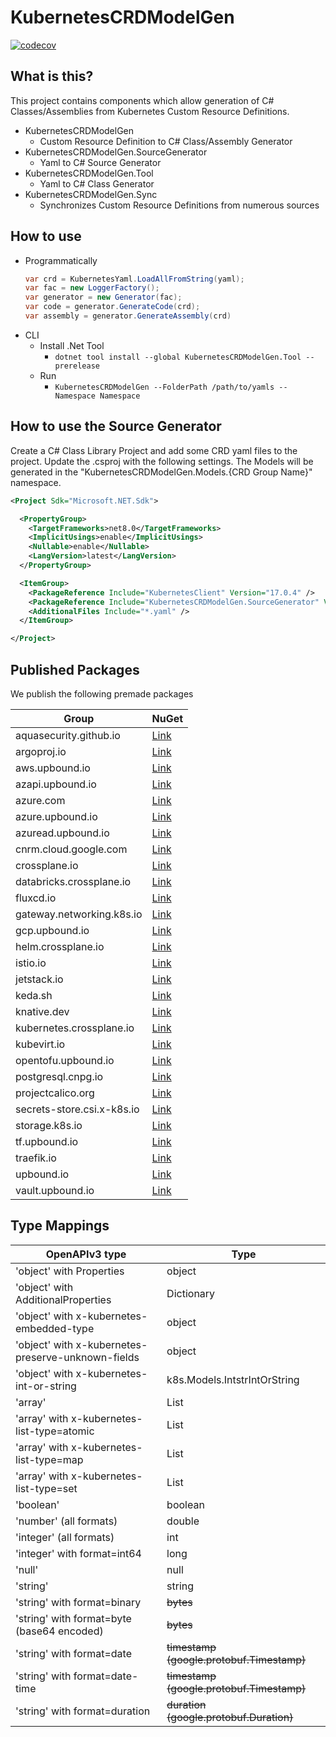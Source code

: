 # KubernetesCRDModelGen

[![codecov](https://codecov.io/gh/IvanJosipovic/KubernetesCRDModelGen/branch/alpha/graph/badge.svg?token=Xxq5yw1TtO)](https://codecov.io/gh/IvanJosipovic/KubernetesCRDModelGen)

## What is this?

This project contains components which allow generation of C# Classes/Assemblies from Kubernetes Custom Resource Definitions.

- KubernetesCRDModelGen
  - Custom Resource Definition to C# Class/Assembly Generator
- KubernetesCRDModelGen.SourceGenerator
  - Yaml to C# Source Generator
- KubernetesCRDModelGen.Tool
  - Yaml to C# Class Generator
- KubernetesCRDModelGen.Sync
  - Synchronizes Custom Resource Definitions from numerous sources

## How to use

- Programmatically
  ```csharp
  var crd = KubernetesYaml.LoadAllFromString(yaml);
  var fac = new LoggerFactory();
  var generator = new Generator(fac);
  var code = generator.GenerateCode(crd);
  var assembly = generator.GenerateAssembly(crd)
  ```
- CLI
  - Install .Net Tool
    - `dotnet tool install --global KubernetesCRDModelGen.Tool --prerelease`
  - Run
    - `KubernetesCRDModelGen --FolderPath /path/to/yamls --Namespace Namespace`

## How to use the Source Generator
Create a C# Class Library Project and add some CRD yaml files to the project.
Update the .csproj with the following settings. The Models will be generated in the "KubernetesCRDModelGen.Models.{CRD Group Name}" namespace.

```xml
<Project Sdk="Microsoft.NET.Sdk">

  <PropertyGroup>
    <TargetFrameworks>net8.0</TargetFrameworks>
    <ImplicitUsings>enable</ImplicitUsings>
    <Nullable>enable</Nullable>
    <LangVersion>latest</LangVersion>
  </PropertyGroup>

  <ItemGroup>
    <PackageReference Include="KubernetesClient" Version="17.0.4" />
    <PackageReference Include="KubernetesCRDModelGen.SourceGenerator" Version="1.0.0-0" OutputItemType="Analyzer" ReferenceOutputAssembly="false" PrivateAssets="all" />
    <AdditionalFiles Include="*.yaml" />
  </ItemGroup>

</Project>
```

## Published Packages

We publish the following premade packages

| Group | NuGet |
|---|---|
| aquasecurity.github.io | [Link](https://www.nuget.org/packages/KubernetesCRDModelGen.Models.aquasecurity.github.io/) |
| argoproj.io | [Link](https://www.nuget.org/packages/KubernetesCRDModelGen.Models.argoproj.io/) |
| aws.upbound.io | [Link](https://www.nuget.org/packages/KubernetesCRDModelGen.Models.aws.upbound.io/) |
| azapi.upbound.io | [Link](https://www.nuget.org/packages/KubernetesCRDModelGen.Models.azapi.upbound.io/) |
| azure.com | [Link](https://www.nuget.org/packages/KubernetesCRDModelGen.Models.azure.com/)  |
| azure.upbound.io | [Link](https://www.nuget.org/packages/KubernetesCRDModelGen.Models.azure.upbound.io/) |
| azuread.upbound.io | [Link](https://www.nuget.org/packages/KubernetesCRDModelGen.Models.azuread.upbound.io/) |
| cnrm.cloud.google.com | [Link](https://www.nuget.org/packages/KubernetesCRDModelGen.Models.cnrm.cloud.google.com/) |
| crossplane.io | [Link](https://www.nuget.org/packages/KubernetesCRDModelGen.Models.crossplane.io/) |
| databricks.crossplane.io | [Link](https://www.nuget.org/packages/KubernetesCRDModelGen.Models.databricks.crossplane.io/) |
| fluxcd.io | [Link](https://www.nuget.org/packages/KubernetesCRDModelGen.Models.fluxcd.io/) |
| gateway.networking.k8s.io | [Link](https://www.nuget.org/packages/KubernetesCRDModelGen.Models.gateway.networking.k8s.io/) |
| gcp.upbound.io | [Link](https://www.nuget.org/packages/KubernetesCRDModelGen.Models.gcp.upbound.io/) |
| helm.crossplane.io | [Link](https://www.nuget.org/packages/KubernetesCRDModelGen.Models.helm.crossplane.io/) |
| istio.io | [Link](https://www.nuget.org/packages/KubernetesCRDModelGen.Models.istio.io/) |
| jetstack.io | [Link](https://www.nuget.org/packages/KubernetesCRDModelGen.Models.jetstack.io/) |
| keda.sh | [Link](https://www.nuget.org/packages/KubernetesCRDModelGen.Models.keda.sh/) |
| knative.dev | [Link](https://www.nuget.org/packages/KubernetesCRDModelGen.Models.knative.dev/) |
| kubernetes.crossplane.io | [Link](https://www.nuget.org/packages/KubernetesCRDModelGen.Models.kubernetes.crossplane.io/) |
| kubevirt.io | [Link](https://www.nuget.org/packages/KubernetesCRDModelGen.Models.kubevirt.io/) |
| opentofu.upbound.io | [Link](https://www.nuget.org/packages/KubernetesCRDModelGen.Models.opentofu.upbound.io/) |
| postgresql.cnpg.io | [Link](https://www.nuget.org/packages/KubernetesCRDModelGen.Models.postgresql.cnpg.io/) |
| projectcalico.org | [Link](https://www.nuget.org/packages/KubernetesCRDModelGen.Models.projectcalico.org/) |
| secrets-store.csi.x-k8s.io | [Link](https://www.nuget.org/packages/KubernetesCRDModelGen.Models.secrets-store.csi.x-k8s.io) |
| storage.k8s.io | [Link](https://www.nuget.org/packages/KubernetesCRDModelGen.Models.storage.k8s.io) |
| tf.upbound.io | [Link](https://www.nuget.org/packages/KubernetesCRDModelGen.Models.tf.upbound.io/) |
| traefik.io | [Link](https://www.nuget.org/packages/KubernetesCRDModelGen.Models.traefik.io/) |
| upbound.io | [Link](https://www.nuget.org/packages/KubernetesCRDModelGen.Models.upbound.io/) |
| vault.upbound.io | [Link](https://www.nuget.org/packages/KubernetesCRDModelGen.Models.vault.upbound.io/) |

## Type Mappings

| OpenAPIv3 type | Type |
|---|---|
| 'object' with Properties | object |
| 'object' with AdditionalProperties | Dictionary |
| 'object' with x-kubernetes-embedded-type | object |
| 'object' with x-kubernetes-preserve-unknown-fields | object |
| 'object' with x-kubernetes-int-or-string | k8s.Models.IntstrIntOrString |
| 'array' | List |
| 'array' with x-kubernetes-list-type=atomic | List |
| 'array' with x-kubernetes-list-type=map | List |
| 'array' with x-kubernetes-list-type=set | List |
| 'boolean' | boolean |
| 'number' (all formats) | double |
| 'integer' (all formats) | int |
| 'integer' with format=int64 | long |
| 'null' | null |
| 'string' | string |
| 'string' with format=binary | ~~bytes~~ |
| 'string' with format=byte (base64 encoded) | ~~bytes~~ |
| 'string' with format=date | ~~timestamp (google.protobuf.Timestamp)~~ |
| 'string' with format=date-time | ~~timestamp (google.protobuf.Timestamp)~~ |
| 'string' with format=duration | ~~duration (google.protobuf.Duration)~~ |
